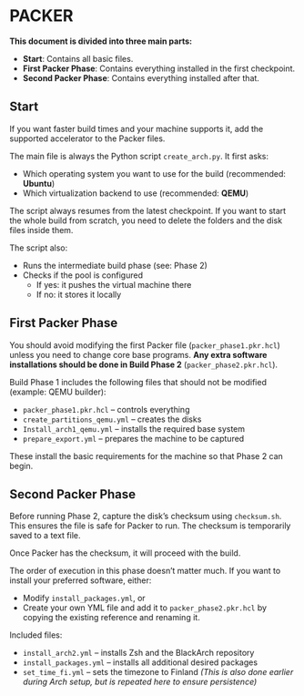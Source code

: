 # PACKER

**This document is divided into three main parts:**
- **Start**: Contains all basic files.
- **First Packer Phase**: Contains everything installed in the first checkpoint.
- **Second Packer Phase**: Contains everything installed after that.

## Start


If you want faster build times and your machine supports it, add the supported accelerator to the Packer files.

The main file is always the Python script `create_arch.py`.
It first asks:
- Which operating system you want to use for the build (recommended: **Ubuntu**)
- Which virtualization backend to use (recommended: **QEMU**)

The script always resumes from the latest checkpoint.
If you want to start the whole build from scratch, you need to delete the folders and the disk files inside them.

The script also:
- Runs the intermediate build phase (see: Phase 2)
- Checks if the pool is configured
  - If yes: it pushes the virtual machine there
  - If no: it stores it locally

## First Packer Phase

You should avoid modifying the first Packer file (`packer_phase1.pkr.hcl`) unless you need to change core base programs.
**Any extra software installations should be done in Build Phase 2** (`packer_phase2.pkr.hcl`).

Build Phase 1 includes the following files that should not be modified (example: QEMU builder):

- `packer_phase1.pkr.hcl` – controls everything
- `create_partitions_qemu.yml` – creates the disks
- `Install_arch1_qemu.yml` – installs the required base system
- `prepare_export.yml` – prepares the machine to be captured

These install the basic requirements for the machine so that Phase 2 can begin.

## Second Packer Phase

Before running Phase 2, capture the disk’s checksum using `checksum.sh`.
This ensures the file is safe for Packer to run. The checksum is temporarily saved to a text file.

Once Packer has the checksum, it will proceed with the build.

The order of execution in this phase doesn’t matter much. If you want to install your preferred software, either:

- Modify `install_packages.yml`, or
- Create your own YML file and add it to `packer_phase2.pkr.hcl` by copying the existing reference and renaming it.

Included files:

- `install_arch2.yml` – installs Zsh and the BlackArch repository
- `install_packages.yml` – installs all additional desired packages
- `set_time_fi.yml` – sets the timezone to Finland
  *(This is also done earlier during Arch setup, but is repeated here to ensure persistence)*
